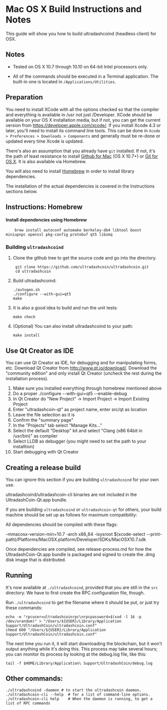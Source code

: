 Mac OS X Build Instructions and Notes
====================================
This guide will show you how to build ultradashcoind (headless client) for OSX.

Notes
-----

* Tested on OS X 10.7 through 10.10 on 64-bit Intel processors only.

* All of the commands should be executed in a Terminal application. The
built-in one is located in `/Applications/Utilities`.

Preparation
-----------

You need to install XCode with all the options checked so that the compiler
and everything is available in /usr not just /Developer. XCode should be
available on your OS X installation media, but if not, you can get the
current version from https://developer.apple.com/xcode/. If you install
Xcode 4.3 or later, you'll need to install its command line tools. This can
be done in `Xcode > Preferences > Downloads > Components` and generally must
be re-done or updated every time Xcode is updated.

There's also an assumption that you already have `git` installed. If
not, it's the path of least resistance to install [Github for Mac](https://mac.github.com/)
(OS X 10.7+) or
[Git for OS X](https://code.google.com/p/git-osx-installer/). It is also
available via Homebrew.

You will also need to install [Homebrew](http://brew.sh) in order to install library
dependencies.

The installation of the actual dependencies is covered in the Instructions
sections below.

Instructions: Homebrew
----------------------

#### Install dependencies using Homebrew

        brew install autoconf automake berkeley-db4 libtool boost miniupnpc openssl pkg-config protobuf qt5 libzmq

### Building `ultradashcoind`

1. Clone the github tree to get the source code and go into the directory.

        git clone https://github.com/ultradashcoin/ultradashcoin.git
        cd ultradashcoin

2.  Build ultradashcoind:

        ./autogen.sh
        ./configure --with-gui=qt5
        make

3.  It is also a good idea to build and run the unit tests:

        make check

4.  (Optional) You can also install ultradashcoind to your path:

        make install

Use Qt Creator as IDE
------------------------
You can use Qt Creator as IDE, for debugging and for manipulating forms, etc.
Download Qt Creator from http://www.qt.io/download/. Download the "community edition" and only install Qt Creator (uncheck the rest during the installation process).

1. Make sure you installed everything through homebrew mentioned above
2. Do a proper ./configure --with-gui=qt5 --enable-debug
3. In Qt Creator do "New Project" -> Import Project -> Import Existing Project
4. Enter "ultradashcoin-qt" as project name, enter src/qt as location
5. Leave the file selection as it is
6. Confirm the "summary page"
7. In the "Projects" tab select "Manage Kits..."
8. Select the default "Desktop" kit and select "Clang (x86 64bit in /usr/bin)" as compiler
9. Select LLDB as debugger (you might need to set the path to your installtion)
10. Start debugging with Qt Creator

Creating a release build
------------------------
You can ignore this section if you are building `ultradashcoind` for your own use.

ultradashcoind/ultradashcoin-cli binaries are not included in the UltradashCoin-Qt.app bundle.

If you are building `ultradashcoind` or `ultradashcoin-qt` for others, your build machine should be set up
as follows for maximum compatibility:

All dependencies should be compiled with these flags:

 -mmacosx-version-min=10.7
 -arch x86_64
 -isysroot $(xcode-select --print-path)/Platforms/MacOSX.platform/Developer/SDKs/MacOSX10.7.sdk

Once dependencies are compiled, see release-process.md for how the UltradashCoin-Qt.app
bundle is packaged and signed to create the .dmg disk image that is distributed.

Running
-------

It's now available at `./ultradashcoind`, provided that you are still in the `src`
directory. We have to first create the RPC configuration file, though.

Run `./ultradashcoind` to get the filename where it should be put, or just try these
commands:

    echo -e "rpcuser=ultradashcoinrpc\nrpcpassword=$(xxd -l 16 -p /dev/urandom)" > "/Users/${USER}/Library/Application Support/UltradashCoin/ultradashcoin.conf"
    chmod 600 "/Users/${USER}/Library/Application Support/UltradashCoin/ultradashcoin.conf"

The next time you run it, it will start downloading the blockchain, but it won't
output anything while it's doing this. This process may take several hours;
you can monitor its process by looking at the debug.log file, like this:

    tail -f $HOME/Library/Application\ Support/UltradashCoin/debug.log

Other commands:
-------

    ./ultradashcoind -daemon # to start the ultradashcoin daemon.
    ./ultradashcoin-cli --help  # for a list of command-line options.
    ./ultradashcoin-cli help    # When the daemon is running, to get a list of RPC commands
